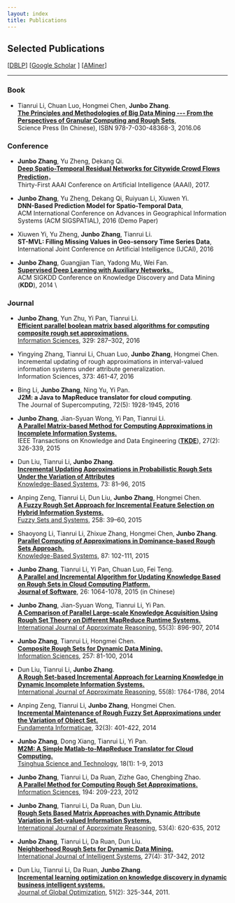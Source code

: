```yaml
---
layout: index
title: Publications
---
```


## Selected Publications
[[DBLP](http://www.informatik.uni-trier.de/~ley/pers/ht/z/Zhang:Junbo.html)] [[Google Scholar](http://scholar.google.com/citations?user=sQpMBqsAAAAJ&hl=en) ] [[AMiner](http://arnetminer.org/person/junbo-zhang-1557448.html)]

* * *

### Book
-   Tianrui Li, Chuan Luo, Hongmei Chen, **Junbo Zhang**. \
    [**The Principles and Methodologies of Big Data Mining --- From the Perspectives of Granular Computing and Rough Sets**,](https://www.amazon.cn/%E5%A4%A7%E6%95%B0%E6%8D%AE%E6%8C%96%E6%8E%98%E7%9A%84%E5%8E%9F%E7%90%86%E4%B8%8E%E6%96%B9%E6%B3%95-%E5%9F%BA%E4%BA%8E%E7%B2%92%E8%AE%A1%E7%AE%97%E4%B8%8E%E7%B2%97%E7%B3%99%E9%9B%86%E7%9A%84%E8%A7%86%E8%A7%92-%E6%9D%8E%E5%A4%A9%E7%91%9E-%E7%AD%89/dp/B01HOREYE4/ref=sr_1_1?ie=UTF8&qid=1468310254&sr=8-1&keywords=%E6%9D%8E%E5%A4%A9%E7%91%9E) \
    Science Press (In Chinese), ISBN 978-7-030-48368-3, 2016.06

### Conference
-   **Junbo Zhang**, Yu Zheng, Dekang Qi. \
    [**Deep Spatio-Temporal Residual Networks for Citywide Crowd Flows Prediction**](https://www.microsoft.com/en-us/research/publication/deep-spatio-temporal-residual-networks-for-citywide-crowd-flows-prediction/)，\
    Thirty-First AAAI Conference on Artificial Intelligence (AAAI), 2017.

-   **Junbo Zhang**, Yu Zheng, Dekang Qi, Ruiyuan Li, Xiuwen Yi. \
    **DNN-Based Prediction Model for Spatio-Temporal Data**, \
    ACM International Conference on Advances in Geographical Information Systems (ACM SIGSPATIAL), 2016 (Demo Paper)

-   Xiuwen Yi, Yu Zheng, **Junbo Zhang**, Tianrui Li.  \
    **ST-MVL: Filling Missing Values in Geo-sensory Time Series Data**, \
    International Joint Conference on Artificial Intelligence (IJCAI), 2016

-	**Junbo Zhang**, Guangjian Tian, Yadong Mu, Wei Fan. \
	**[Supervised Deep Learning with Auxiliary Networks.](http://dx.doi.org/10.1145/2623330.2623618)**, \
	ACM SIGKDD Conference on Knowledge Discovery and Data Mining (**KDD**), 2014 \

### Journal
-  **Junbo Zhang**, Yun Zhu, Yi Pan, Tianrui Li. \
    [**Efficient parallel boolean matrix based algorithms for computing composite rough set approximations**.](http://dx.doi.org/10.1016/j.ins.2015.09.022) \
    [Information Sciences](http://www.journals.elsevier.com/information-sciences), 329: 287–302, 2016

-   Yingying Zhang, Tianrui Li, Chuan Luo, **Junbo Zhang**, Hongmei Chen. \
    Incremental updating of rough approximations in interval-valued information systems under attribute generalization. \
    Information Sciences, 373: 461-47, 2016

-   Bing Li, **Junbo Zhang**, Ning Yu, Yi Pan. \
    **J2M: a Java to MapReduce translator for cloud computing**. \
    The Journal of Supercomputing, 72(5): 1928-1945, 2016

-  **Junbo Zhang**, Jian-Syuan Wong, Yi Pan, Tianrui Li. \
    [**A Parallel Matrix-based Method for Computing Approximations in Incomplete Information Systems.**](http://dx.doi.org/10.1109/TKDE.2014.2330821) \
    IEEE Transactions on Knowledge and Data Engineering ([**TKDE**](http://www.computer.org/portal/web/tkde)), 27(2): 326-339, 2015

-   Dun Liu, Tianrui Li, **Junbo Zhang**. \
    [**Incremental Updating Approximations in Probabilistic Rough Sets Under the Variation of Attributes**](http://dx.doi.org/10.1016/j.knosys.2014.09.008) \
    [Knowledge-Based Systems](http://www.journals.elsevier.com/knowledge-based-systems), 73: 81–96, 2015

-   Anping Zeng, Tianrui Li, Dun Liu, **Junbo Zhang**, Hongmei Chen.\
    [**A Fuzzy Rough Set Approach for Incremental Feature Selection on Hybrid Information Systems.**](http://dx.doi.org/10.1016/j.fss.2014.08.014)\
    [Fuzzy Sets and Systems](http://www.journals.elsevier.com/fuzzy-sets-and-systems), 258: 39–60, 2015

-   Shaoyong Li, Tianrui Li, Zhixue Zhang, Hongmei Chen, **Junbo Zhang**. \
    [**Parallel Computing of Approximations in Dominance-based Rough Sets Approach.**]() \
    [Knowledge-Based Systems](http://www.journals.elsevier.com/knowledge-based-systems), 87: 102-111, 2015

-  **Junbo Zhang**, Tianrui Li, Yi Pan, Chuan Luo, Fei Teng.\
   [**A Parallel and Incremental Algorithm for Updating Knowledge Based on Rough Sets in Cloud Computing Platform.**](http://dx.doi.org/10.13328/j.cnki.jos.004590)\
   [**Journal of Software**](http://www.jos.org.cn/ch/index.aspx), 26: 1064-1078, 2015 (in Chinese)

-   **Junbo Zhang**, Jian-Syuan Wong, Tianrui Li, Yi Pan.\
     [**A Comparison of Parallel Large-scale Knowledge Acquisition Using Rough Set Theory on Different MapReduce Runtime Systems.**](http://dx.doi.org/10.1016/j.ijar.2013.08.003)\
     [International Journal of Approximate Reasoning](http://www.journals.elsevier.com/international-journal-of-approximate-reasoning), 55(3): 896-907, 2014

-   **Junbo Zhang**, Tianrui Li, Hongmei Chen.\
     [**Composite Rough Sets for Dynamic Data Mining.**](http://dx.doi.org/10.1016/j.ins.2013.08.016)\
     [Information Sciences](http://www.journals.elsevier.com/information-sciences), 257: 81-100, 2014

-   Dun Liu, Tianrui Li, **Junbo Zhang**. \
    [**A Rough Set-based Incremental Approach for Learning Knowledge in Dynamic Incomplete Information Systems.**](http://dx.doi.org/10.1016/j.ijar.2014.05.009) \
    [International Journal of Approximate Reasoning](http://www.journals.elsevier.com/international-journal-of-approximate-reasoning), 55(8): 1764-1786, 2014

-   Anping Zeng, Tianrui Li, **Junbo Zhang**, Hongmei Chen. \
    [**Incremental Maintenance of Rough Fuzzy Set Approximations under the Variation of Object Set.**](http://dx.doi.org/10.3233/FI-2014-1051) \
    [Fundamenta Informaticae](http://www.iospress.nl/journal/fundamenta-informaticae), 32(3): 401-422, 2014

-   **Junbo Zhang**, Dong Xiang, Tianrui Li, Yi Pan.\
     [**M2M: A Simple Matlab-to-MapReduce Translator for Cloud Computing.**](http://ieeexplore.ieee.org/xpl/articleDetails.jsp?tp=&arnumber=6449402&contentType=Journals+%26+Magazines&queryText%3DM2M%3A+A+simple+Matlab-to-MapReduce+translator+for+Cloud+Computing)\
     [Tsinghua Science and Technology](http://qhxb.lib.tsinghua.edu.cn/english/), 18(1): 1-9, 2013

-   **Junbo Zhang**, Tianrui Li, Da Ruan, Zizhe Gao, Chengbing Zhao.\
     [**A Parallel Method for Computing Rough Set Approximations.**](http://dx.doi.org/10.1016/j.ins.2011.12.036)\
     [Information Sciences](http://www.journals.elsevier.com/information-sciences), 194: 209-223, 2012

-   **Junbo Zhang**, Tianrui Li, Da Ruan, Dun Liu.\
     [**Rough Sets Based Matrix Approaches with Dynamic Attribute Variation in Set-valued Information Systems.**](http://dx.doi.org/10.1016/j.ijar.2012.01.001)\
     [International Journal of Approximate Reasoning](http://www.journals.elsevier.com/international-journal-of-approximate-reasoning), 53(4): 620-635, 2012

-   **Junbo Zhang**, Tianrui Li, Da Ruan, Dun Liu.\
     [**Neighborhood Rough Sets for Dynamic Data Mining.**](http://dx.doi.org/10.1002/int.21523)\
     [International Journal of Intelligent Systems](http://onlinelibrary.wiley.com/journal/10.1002/[ISSN]1098-111X), 27(4): 317-342, 2012

-   Dun Liu, Tianrui Li, Da Ruan, **Junbo Zhang**.\
     [**Incremental learning optimization on knowledge discovery in dynamic business intelligent systems.**](http://dx.doi.org/10.1007/s10898-010-9607-8) \
    [Journal of Global Optimization](http://www.springer.com/business+%26+management/operations+research/journal/10898), 51(2): 325-344, 2011.
